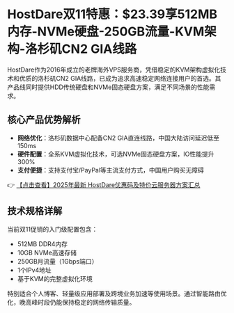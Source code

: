 # HostDare双11特惠：$23.39享512MB内存-NVMe硬盘-250GB流量-KVM架构-洛杉矶CN2 GIA线路

HostDare作为2016年成立的老牌海外VPS服务商，凭借稳定的KVM架构虚拟化技术和优质的洛杉矶CN2 GIA线路，已成为追求高速稳定网络连接用户的首选。其产品线同时提供HDD传统硬盘和NVMe固态硬盘方案，满足不同场景的性能需求。

## 核心产品优势解析

- **网络优化**：洛杉矶数据中心配备CN2 GIA直连线路，中国大陆访问延迟低至150ms
- **硬件配置**：全系KVM虚拟化技术，可选NVMe固态硬盘方案，IO性能提升300%
- **支付便捷**：支持支付宝/PayPal等主流支付方式，中国用户购买无障碍

👉 [【点击查看】2025年最新 HostDare优惠码及特价云服务器方案汇总](https://bit.ly/hostdare)

## 技术规格详解

当前双11促销的入门级配置包含：
- 512MB DDR4内存
- 10GB NVMe高速存储
- 250GB月流量（1Gbps端口）
- 1个IPv4地址
- 基于KVM的完整虚拟化环境

特别适合个人博客、轻量级应用部署及跨境业务加速等使用场景。通过智能路由优化，晚高峰时段仍能保持稳定的网络传输质量。